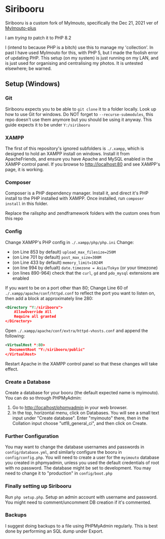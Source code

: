 # Siribooru

Siribooru is a custom fork of MyImouto, specifically the Dec 21, 2021 ver of
[MyImouto-plus](https://github.com/Yushe/myimouto-plus)

I am *trying to* patch it to PHP 8.2

I (intend to because PHP is a bitch) use this to manage my 'collection'. In past I have used MyImouto for this, with PHP 5, but I made the foolish error of updating PHP.
This setup (on my system) is just running on my LAN, and is just used for organising and centralising my photos.
It is untested elsewhere; be warned.

## Setup (Windows)

### Git

Siribooru expects you to be able to `git clone` it to a folder locally. Look up how to use Git for windows.
Do NOT forget to `--recurse-submodules`, this repo doesn't use them anymore but you should be using it anyway.
This guide expects it to be under `Y:/siribooru`

### XAMPP

The first of this repository's ignored subfolders is `./.xampp`, which is designed to hold an XAMPP install on windows.
Install it from ApacheFriends, and ensure you have Apache and MySQL enabled in the XAMPP control panel.
If you browse to <http://localhost:80> and see XAMPP's page, it is working.

### Composer

Composer is a PHP dependency manager. Install it, and direct it's PHP install to the PHP installed with XAMPP.
Once installed, run `composer install` in this folder.

Replace the railsphp and zendframework folders with the custom ones from this repo

### Config

Change XAMPP's PHP config in `./.xampp/php/php.ini`
Change:

- (on Line 853 by default) `upload_max_filesize=250M`
- (on Line 701 by default) `post_max_size=300M`
- (on Line 433 by default) `memory_limit=1024M`
- (on line 994 by defualt) `date.timezone = Asia/Tokyo` (or your timezone)
- (on lines 890-964) check that the `curl`, `gd` and `pdo_mysql` extensions are enabled

If you want to be on a port other than 80; Change Line 60 of `./.xampp/apache/conf/httpd.conf` to reflect the port you want to listen on, then add a block at approximately line 280:

```xml
<Directory "Y:/siribooru">
    AllowOverride All
    Require all granted
</Directory>
```

Open `./.xampp/apache/conf/extra/httpd-vhosts.conf` and append the following:

```xml
<VirtualHost *:80>
  DocumentRoot "Y:/siribooru/public"
</VirtualHost>
```

Restart Apache in the XAMPP control panel so that these changes will take effect.

### Create a Database

Create a database for your booru (the default expected name is myimouto). You can do so through PHPMyAdmin:

1. Go to <http://localhost/phpmyadmin> in your web browser.
2. In the top, horizontal menu, click on Databases. You will see a small text input under "Create database". Enter "myimouto" there, then in the Collation input choose "utf8_general_ci", and then click on Create.

### Further Configuration

You may want to change the database usernames and passwords in `config/database.yml`, and similarly configure the booru in `config/config.php`.
You will need to create a user for the `myimouto` database you created in phpmyadmin, unless you used the default credentials of root with no password.
The database might be set to development. You may need to change it to "production" in `config/boot.php`

### Finally setting up Siribooru

Run `php setup.php`. Setup an admin account with username and password. You might need to comment/uncomment DB creation if it's commented.

### Backups

I suggest doing backups to a file using PHPMyAdmin regularly. This is best done by performing an SQL dump under Export.

